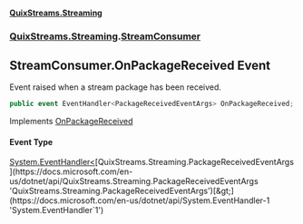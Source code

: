 #### [QuixStreams.Streaming](index.md 'index')
### [QuixStreams.Streaming](QuixStreams.Streaming.md 'QuixStreams.Streaming').[StreamConsumer](StreamConsumer.md 'QuixStreams.Streaming.StreamConsumer')

## StreamConsumer.OnPackageReceived Event

Event raised when a stream package has been received.

```csharp
public event EventHandler<PackageReceivedEventArgs> OnPackageReceived;
```

Implements [OnPackageReceived](IStreamConsumer.OnPackageReceived.md 'QuixStreams.Streaming.IStreamConsumer.OnPackageReceived')

#### Event Type
[System.EventHandler&lt;](https://docs.microsoft.com/en-us/dotnet/api/System.EventHandler-1 'System.EventHandler`1')[QuixStreams.Streaming.PackageReceivedEventArgs](https://docs.microsoft.com/en-us/dotnet/api/QuixStreams.Streaming.PackageReceivedEventArgs 'QuixStreams.Streaming.PackageReceivedEventArgs')[&gt;](https://docs.microsoft.com/en-us/dotnet/api/System.EventHandler-1 'System.EventHandler`1')